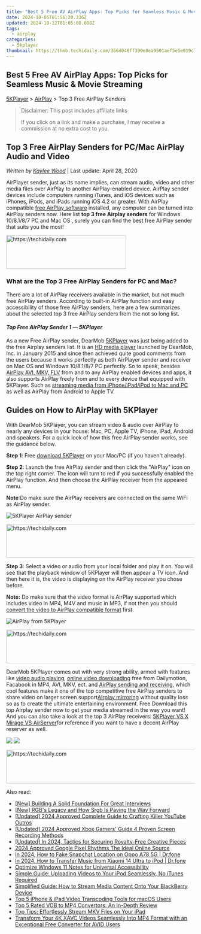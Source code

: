 ```yaml
---
title: "Best 5 Free AV AirPlay Apps: Top Picks for Seamless Music & Movie Streaming"
date: 2024-10-05T01:56:20.336Z
updated: 2024-10-12T01:05:00.088Z
tags:
  - airplay
categories:
  - 5kplayer
thumbnail: https://thmb.techidaily.com/366d048ff390e8ea9501aef5e5e819c7e4080380cdd13cbf9ace19ed14365a41.jpg
---
```


## Best 5 Free AV AirPlay Apps: Top Picks for Seamless Music & Movie Streaming

[5KPlayer](https://tools.techidaily.com/5kplayer/products/) \> [AirPlay](https://tools.techidaily.com/5kplayer/airplay/) \> Top 3 Free AirPlay Senders

>  Disclaimer: This post includes affiliate links
>
>  If you click on a link and make a purchase, I may receive a commission at no extra cost to you.
>

## Top 3 Free AirPlay Senders for PC/Mac AirPlay Audio and Video

 _Written by [Kaylee Wood](https://www.quora.com/profile/Amanda-Hu-21)_ | Last update: April 28, 2020

 AirPlayer sender, just as its name implies, can stream audio, video and other media files over AirPlay to another AirPlay-enabled device. AirPlay sender devices include computers running iTunes, and iOS devices such as iPhones, iPods, and iPads running iOS 4.2 or greater. With AirPlay compatible [free AirPlay software](https://tools.techidaily.com/5kplayer/products/) installed, any computer can be turned into AirPlay senders now. Here list **top 3 free Airplay senders** for Windows 10/8.1/8/7 PC and Mac OS , surely you can find the best free AirPlay sender that suits you the most!

<!-- affiliate ads begin -->
<a href="https://25home.pxf.io/c/5597632/2148647/16836" target="_top" id="2148647">
  <img src="//a.impactradius-go.com/display-ad/16836-2148647" border="0" alt="https://techidaily.com" width="320" height="90"/>
</a>
<img height="0" width="0" src="https://25home.pxf.io/i/5597632/2148647/16836" style="position:absolute;visibility:hidden;" border="0" />
<!-- affiliate ads end -->

### What are the Top 3 Free AirPlay Senders for PC and Mac?

There are a lot of AirPlay receivers available in the market, but not much free AirPlay senders. According to built-in AirPlay function and easy accessibility of those free AirPlay senders, here are a few summarizes about the selected top 3 free AirPlay senders from the not so long list.

#### _**Top Free AirPlay Sender 1 — 5KPlayer**_

As a new Free AirPlay sender, DearMob [5KPlayer](https://tools.techidaily.com/5kplayer/products/) was just being added to the free Airplay senders list. It is an [HD media player](https://tools.techidaily.com/5kplayer/video-music-player/) launched by DearMob, Inc. in January 2015 and since then achieved quite good comments from the users because it works perfectly as both AirPlayer sender and receiver on Mac OS and Windows 10/8.1/8/7 PC perfectly. So to speak, besides [AirPlay AVI, MKV, FLV](https://tools.techidaily.com/5kplayer/airplay/) from and to any AirPlay enabled devices and apps, it also supports AirPlay freely from and to every device that equipped with 5KPlayer. Such as [streaming media from iPhone/iPad/iPod to Mac and PC](https://tools.techidaily.com/5kplayer/airplay/) as well as AirPlay from Android to Apple TV. 

## Guides on How to AirPlay with 5KPlayer

With DearMob 5KPlayer, you can stream video & audio over AirPlay to nearly any devices in your house: Mac, PC, Apple TV, iPhone, iPad, Android and speakers. For a quick look of how this free AirPlay sender works, see the guidance below.

**Step 1**: Free [download 5KPlayer](https://tools.techidaily.com/5kplayer/products/) on your Mac/PC (if you haven't already).

**Step 2**: Launch the free AirPlay sender and then click the "AirPlay" icon on the top right corner. The icon will turn to red if you successfully enabled the AirPlay function. And then choose the AirPlay receiver from the appeared menu.

**Note**:Do make sure the AirPlay receivers are connected on the same WiFi as AirPlay sender.

![5KPlayer AirPlay sender](https://www.5kplayer.com/airplay/img/5k-airplay-xsy-airplay-with-win10-15021501.jpg) 

<!-- affiliate ads begin -->
<a href="https://ephamedtechinc.pxf.io/c/5597632/2137210/26400" target="_top" id="2137210">
  <img src="//a.impactradius-go.com/display-ad/26400-2137210" border="0" alt="https://techidaily.com" width="728" height="90"/>
</a>
<img height="0" width="0" src="https://ephamedtechinc.pxf.io/i/5597632/2137210/26400" style="position:absolute;visibility:hidden;" border="0" />
<!-- affiliate ads end -->

**Step 3**: Select a video or audio from your local folder and play it on. You will see that the playback window of 5KPlayer will then appear a TV icon. And then here it is, the video is displaying on the AirPlay receiver you chose before.

**Note:** Do make sure that the video format is AirPlay supported which includes video in MP4, M4V and music in MP3, if not then you should [convert the video to AirPlay compatible format](https://tools.techidaily.com/5kplayer/products/) first.

![AirPlay from 5KPlayer](https://www.5kplayer.com/airplay/img/5k-airplay-airplay-with-win10-xsy-15021502.jpg) 

<!-- affiliate ads begin -->
<a href="https://aligracehair.sjv.io/c/5597632/1886073/19272" target="_top" id="1886073">
  <img src="//a.impactradius-go.com/display-ad/19272-1886073" border="0" alt="https://techidaily.com" width="728" height="90"/>
</a>
<img height="0" width="0" src="https://aligracehair.sjv.io/i/5597632/1886073/19272" style="position:absolute;visibility:hidden;" border="0" />
<!-- affiliate ads end -->

DearMob 5KPlayer comes out with very strong ability, armed with features like [video audio playing](https://tools.techidaily.com/5kplayer/video-music-player/), [online video downloading](https://tools.techidaily.com/5kplayer/youtube-download/) free from Dailymotion, Facabook in MP4, AVI, MKV, ect. and [AirPlay sending and receiving](https://tools.techidaily.com/5kplayer/airplay/), which cool features make it one of the top competitive free AirPlay senders to share video on larger screen support[Airplay mirroring](https://tools.techidaily.com/5kplayer/airplay/) without quality loss so as to create the ultimate entertaining environment. Free Download this top Airplay sender now to get your media streamed in the way you want! And you can also take a look at the top 3 AirPlay receivers: [5KPlayer VS X Mirage VS AirServer](https://tools.techidaily.com/5kplayer/airplay/)for reference if you want to have a decent AirPlay reserver as well.

[![](https://www.5kplayer.com/airplay/../button/freedownwhitewin.png)](https://tools.techidaily.com/5kplayer/products/) [![](https://www.5kplayer.com/airplay/../button/freedownbackmac.png)](https://tools.techidaily.com/5kplayer/products/)

<!-- affiliate ads begin -->
<a href="https://aligracehair.sjv.io/c/5597632/2012406/19272" target="_top" id="2012406">
  <img src="//a.impactradius-go.com/display-ad/19272-2012406" border="0" alt="https://techidaily.com" width="728" height="90"/>
</a>
<img height="0" width="0" src="https://aligracehair.sjv.io/i/5597632/2012406/19272" style="position:absolute;visibility:hidden;" border="0" />
<!-- affiliate ads end -->

<ins class="adsbygoogle"
     style="display:block"
     data-ad-format="autorelaxed"
     data-ad-client="ca-pub-7571918770474297"
     data-ad-slot="1223367746"></ins>

<ins class="adsbygoogle"
     style="display:block"
     data-ad-client="ca-pub-7571918770474297"
     data-ad-slot="8358498916"
     data-ad-format="auto"
     data-full-width-responsive="true"></ins>

<span class="atpl-alsoreadstyle">Also read:</span>
<div><ul>
<li><a href="https://extra-resources.techidaily.com/new-building-a-solid-foundation-for-great-interviews/"><u>[New] Building A Solid Foundation For Great Interviews</u></a></li>
<li><a href="https://fox-http.techidaily.com/new-rgbs-legacy-and-how-srgb-is-paving-the-way-forward/"><u>[New] RGB's Legacy and How Srgb Is Paving the Way Forward</u></a></li>
<li><a href="https://facebook-record-videos.techidaily.com/updated-2024-approved-complete-guide-to-crafting-killer-youtube-outros/"><u>[Updated] 2024 Approved Complete Guide to Crafting Killer YouTube Outros</u></a></li>
<li><a href="https://screen-sharing-recording.techidaily.com/updated-2024-approved-xbox-gamers-guide-4-proven-screen-recording-methods/"><u>[Updated] 2024 Approved Xbox Gamers' Guide 4 Proven Screen Recording Methods</u></a></li>
<li><a href="https://fox-direct.techidaily.com/updated-in-2024-tactics-for-securing-royalty-free-creative-pieces/"><u>[Updated] In 2024, Tactics for Securing Royalty-Free Creative Pieces</u></a></li>
<li><a href="https://some-knowledge.techidaily.com/2024-approved-google-pixel-rhythms-the-ideal-online-source/"><u>2024 Approved Google Pixel Rhythms The Ideal Online Source</u></a></li>
<li><a href="https://location-social.techidaily.com/in-2024-how-to-fake-snapchat-location-on-oppo-a78-5g-drfone-by-drfone-virtual-android/"><u>In 2024, How to Fake Snapchat Location on Oppo A78 5G | Dr.fone</u></a></li>
<li><a href="https://android-transfer.techidaily.com/in-2024-how-to-transfer-music-from-xiaomi-14-ultra-to-ipod-drfone-by-drfone-transfer-from-android-transfer-from-android/"><u>In 2024, How to Transfer Music from Xiaomi 14 Ultra to iPod | Dr.fone</u></a></li>
<li><a href="https://win11.techidaily.com/optimize-windows-11-notes-for-universal-accessibility/"><u>Optimize Windows 11 Notes for Universal Accessibility</u></a></li>
<li><a href="https://media-tips.techidaily.com/simple-guide-uploading-videos-to-your-ipod-seamlessly-no-itunes-required/"><u>Simple Guide: Uploading Videos to Your iPod Seamlessly, No iTunes Required</u></a></li>
<li><a href="https://media-tips.techidaily.com/simplified-guide-how-to-stream-media-content-onto-your-blackberry-device/"><u>Simplified Guide: How to Stream Media Content Onto Your BlackBerry Device</u></a></li>
<li><a href="https://media-tips.techidaily.com/top-5-iphone-and-ipad-video-transcoding-tools-for-macos-users/"><u>Top 5 iPhone & iPad Video Transcoding Tools for macOS Users</u></a></li>
<li><a href="https://media-tips.techidaily.com/top-5-rated-vob-to-mp4-convertors-an-in-depth-review/"><u>Top 5 Rated VOB to MP4 Convertors: An In-Depth Review</u></a></li>
<li><a href="https://media-tips.techidaily.com/top-tips-effortlessly-stream-mkv-files-on-your-ipad/"><u>Top Tips: Effortlessly Stream MKV Files on Your iPad</u></a></li>
<li><a href="https://media-tips.techidaily.com/transform-your-4k-xavc-videos-seamlessly-into-mp4-format-with-an-exceptional-free-converter-for-avid-users/"><u>Transform Your 4K XAVC Videos Seamlessly Into MP4 Format with an Exceptional Free Converter for AVID Users</u></a></li>
</ul></div>

